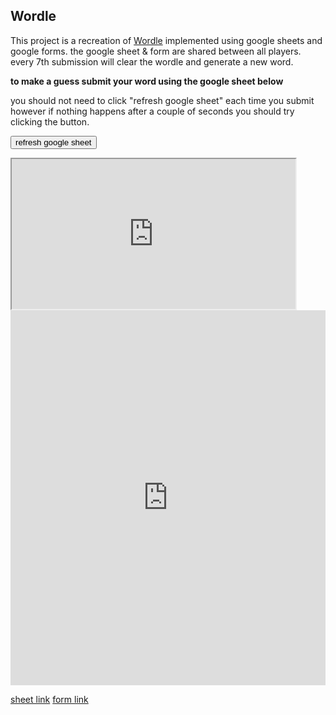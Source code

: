 ## Wordle

<!-- META the game Wordle made using only a mixture of google forms and google sheets META -->

This project is a recreation of [Wordle](https://www.nytimes.com/games/wordle/index.html) implemented using google sheets and google forms. the google sheet & form are shared between all players. every 7th submission will clear the wordle and generate a new word.

**to make a guess submit your word using the google sheet below**

you should not need to click "refresh google sheet" each time you submit however if nothing happens after a couple of seconds you should try clicking the button.

<button onclick="var iframe = document.getElementById('FrameID');iframe.src = iframe.src;">refresh google sheet</button>

<iframe id="FrameID" src="https://docs.google.com/spreadsheets/d/17LzKFD14EYlp2zvq8MLdOLiphvNO0tBZoIDnXPQyrPE/htmlembed/sheet?gid=367259484" height="240" width="90%"></iframe>


<br>

<iframe onload="var monitor = setInterval(function(){
    var elem = document.activeElement;
    if(elem && elem.tagName == 'IFRAME'){
        clearInterval(monitor);
        setTimeout(
    function() {
        var iframe = document.getElementById('FrameID');
        iframe.src = iframe.src;
    }, 1000);
}
}, 100);" src="https://docs.google.com/forms/d/e/1FAIpQLSeT9-owRH8ygfzdOOtc9s4rroqqnueQ72HEjxs0Rru-DGCiBA/viewform?embedded=true" frameborder="0" marginheight="0" marginwidth="0" height="600" width= "100%">Loading�</iframe>

[sheet link](https://docs.google.com/spreadsheets/d/17LzKFD14EYlp2zvq8MLdOLiphvNO0tBZoIDnXPQyrPE/edit#gid=764618375)
[form link](https://forms.gle/MRBL5jvXSpsMi4Ad8)

<!-- LAST EDITED 1699416108 LAST EDITED-->
